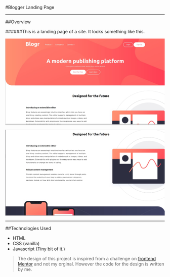 #Blogger Landing Page
___

##Overview

######This is a landing page of a site. It looks something like this.

![screenshot1](./images/Screenshot1.jpg)

![screenshot2](./images/Screenshot2.jpg)

___

##Technologies Used

* HTML
* CSS (vanilla)
* Javascript (Tiny bit of it.)





>The design of this project is inspired from a challenge on [frontend Mentor](https://www.frontendmentor.io/) and not my orginal. However the code for the design is written by me.